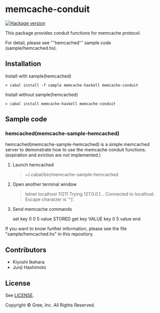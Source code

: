memcache-conduit
================

[![Hackage version](https://img.shields.io/hackage/v/memcache-conduit.svg?style=flat)](https://hackage.haskell.org/package/memcache-conduit)

This package provides conduit functions for memcache protocol.

For detail, please see '''hemcached''' sample code (sample/hemcached.hs).


Installation
------------

Install with sample(hemcached)

    > cabal install -f sample memcache-haskell memcache-conduit

Install without sample(hemcached)

    > cabal install memcache-haskell memcache-conduit

Sample code
-----------

### hemcached(memcache-sample-hemcached)

hemcached(memcache-sample-hemcached) is a simple memcached server to demonstrate how to use the memcache conduit functions.
(expiration and eviction are not implemented.)

1) Launch hemcached

    > ~/.cabal/bin/memcache-sample-hemcached

2) Open another terminal window

    > telnet localhost 11211
    Trying 127.0.0.1...
    Connected to localhost.
    Escape character is '^]'.

3) Send memcache commands

    set key 0 0 5
    value
    STORED
    get key
    VALUE key 0 5
    value
    end

If you want to know further information, please see the file "sample/hemcached.hs" in this repository.

## Contributors

* Kiyoshi Ikehara
* Junji Hashimoto

## License

See [LICENSE](LICENSE).

Copyright © Gree, Inc. All Rights Reserved.
